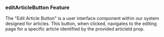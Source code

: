 ### editArticleButton Feature

The "Edit Article Button" is a user interface component within our system designed for articles. This button, when clicked, navigates to the editing page for a specific article identified by the provided articleId prop.
